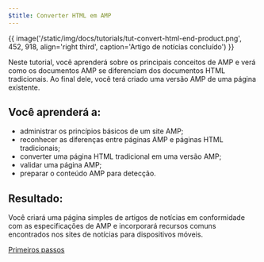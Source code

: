 ```yaml
---
$title: Converter HTML em AMP
---
```


{{ image('/static/img/docs/tutorials/tut-convert-html-end-product.png', 452, 918, align='right third', caption='Artigo de notícias concluído') }}

Neste tutorial, você aprenderá sobre os principais conceitos de AMP e verá como os documentos AMP se diferenciam dos documentos HTML tradicionais.  Ao final dele, você terá criado uma versão AMP de uma página existente.

## Você aprenderá a:

- administrar os princípios básicos de um site AMP;
- reconhecer as diferenças entre páginas AMP e páginas HTML tradicionais;
- converter uma página HTML tradicional em uma versão AMP;
- validar uma página AMP;
- preparar o conteúdo AMP para detecção.

## Resultado:

Você criará uma página simples de artigos de notícias em conformidade com as especificações de AMP e incorporará recursos comuns encontrados nos sites de notícias para dispositivos móveis.

<div class="start-button">
<a class="button" href="/pt_br/docs/fundamentals/converting/setting-up.html"><span class="arrow-next">Primeiros passos</span></a>
</div>
